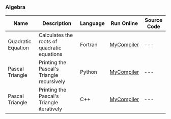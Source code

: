 ### Algebra
| Name | Description | Language | Run Online | Source Code |
| --- | --- | --- | --- | --- |    
| Quadratic Equation | Calculates the roots of quadratic equations | Fortran | [MyCompiler](https://www.mycompiler.io/view/Ev1vvlhcZDD) | --- |  
| Pascal Triangle | Printing the Pascal's Triangle recursively | Python | [MyCompiler](https://www.mycompiler.io/view/CHwvFBXhFvG) | ---|
| Pascal Triangle | Printing the Pascal's Triangle iteratively | C++ |[MyCompiler](https://www.mycompiler.io/view/9uysMB2epBT) |---|
